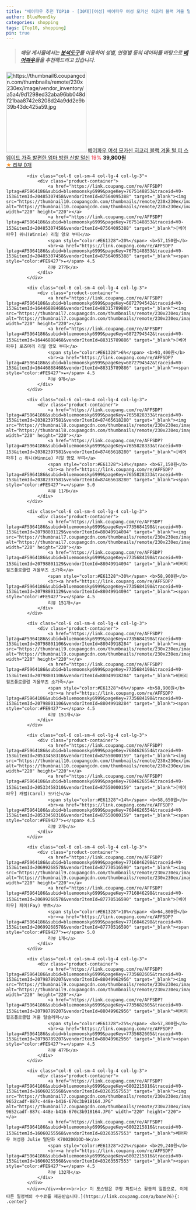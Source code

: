 ```yaml
---
title: "베어파우 추천 TOP10 - [30대][여성] 베어파우 여성 모카신 히코리 블랙 겨울 털 퍼 스웨이드 가죽 발편한 엄마 방한 신발 털신"
author: BlueMoonSky
categories: shopping
tags: [Top10, shopping]
pin: true
---
```


> ##### 해당 게시물에서는 [**분석도구**](https://itemscout.io/)를 이용하여 **성별**, **연령별** 등의 데이터를 바탕으로 [**베어파우**](https://link.coupang.com/a/baae76)들을 추천해드리고 있습니다.
<div class="container"><div class="row">
            <div class="col-6 col-sm-4 col-lg-4 col-lg-3">
                <div class="product-container">
                    <a href="https://link.coupang.com/re/AFFSDP?lptag=AF5964186&subid=bluemoonsky6999&pageKey=7822764873&traceid=V0-153&itemId=21252429752&vendorItemId=88312923347" target="_blank"><img src="https://thumbnail6.coupangcdn.com/thumbnails/remote/230x230ex/image/vendor_inventory/a5a4/9d1298ed32aba96bb048df21baa8742e8208d24a9dd2e9b39b43dc425a59.jpg" alt="https://thumbnail6.coupangcdn.com/thumbnails/remote/230x230ex/image/vendor_inventory/a5a4/9d1298ed32aba96bb048df21baa8742e8208d24a9dd2e9b39b43dc425a59.jpg" width="220" height="220"></a>
                    <a href="https://link.coupang.com/re/AFFSDP?lptag=AF5964186&subid=bluemoonsky6999&pageKey=7822764873&traceid=V0-153&itemId=21252429752&vendorItemId=88312923347" target="_blank">베어파우 여성 모카신 히코리 블랙 겨울 털 퍼 스웨이드 가죽 발편한 엄마 방한 신발 털신</a>
                    <span style="color:#E61328">19%</span> <b>39,800원</b>
                    <br><a href="https://link.coupang.com/re/AFFSDP?lptag=AF5964186&subid=bluemoonsky6999&pageKey=7822764873&traceid=V0-153&itemId=21252429752&vendorItemId=88312923347" target="_blank"><span style="color:#FE9427">★</span> 
                    리뷰 0개</a>
                </div>
            </div>
            
            <div class="col-6 col-sm-4 col-lg-4 col-lg-3">
                <div class="product-container">
                    <a href="https://link.coupang.com/re/AFFSDP?lptag=AF5964186&subid=bluemoonsky6999&pageKey=7675148853&traceid=V0-153&itemId=20485307458&vendorItemId=87564095388" target="_blank"><img src="https://thumbnail10.coupangcdn.com/thumbnails/remote/230x230ex/image/vendor_inventory/c40b/a8fdebaefe7283d2003ec55220f523a403ea058d298745c73e11e64e081d.jpg" alt="https://thumbnail10.coupangcdn.com/thumbnails/remote/230x230ex/image/vendor_inventory/c40b/a8fdebaefe7283d2003ec55220f523a403ea058d298745c73e11e64e081d.jpg" width="220" height="220"></a>
                    <a href="https://link.coupang.com/re/AFFSDP?lptag=AF5964186&subid=bluemoonsky6999&pageKey=7675148853&traceid=V0-153&itemId=20485307458&vendorItemId=87564095388" target="_blank">[베어파우] 위니(Winnie) 리얼 양모 부띠</a>
                    <span style="color:#E61328">20%</span> <b>57,150원</b>
                    <br><a href="https://link.coupang.com/re/AFFSDP?lptag=AF5964186&subid=bluemoonsky6999&pageKey=7675148853&traceid=V0-153&itemId=20485307458&vendorItemId=87564095388" target="_blank"><span style="color:#FE9427">★</span> 4.5
                    리뷰 27개</a>
                </div>
            </div>
            
            <div class="col-6 col-sm-4 col-lg-4 col-lg-3">
                <div class="product-container">
                    <a href="https://link.coupang.com/re/AFFSDP?lptag=AF5964186&subid=bluemoonsky6999&pageKey=6872794542&traceid=V0-153&itemId=16446888468&vendorItemId=88315789886" target="_blank"><img src="https://thumbnail7.coupangcdn.com/thumbnails/remote/230x230ex/image/vendor_inventory/7872/bd1eb0278ca794d4bb112a66cd4ff14572bdbb4519fa86431241f9da272c.jpg" alt="https://thumbnail7.coupangcdn.com/thumbnails/remote/230x230ex/image/vendor_inventory/7872/bd1eb0278ca794d4bb112a66cd4ff14572bdbb4519fa86431241f9da272c.jpg" width="220" height="220"></a>
                    <a href="https://link.coupang.com/re/AFFSDP?lptag=AF5964186&subid=bluemoonsky6999&pageKey=6872794542&traceid=V0-153&itemId=16446888468&vendorItemId=88315789886" target="_blank">[베어파우] 로즈마리 리얼 양모 부띠</a>
                    <span style="color:#E61328">6%</span> <b>93,400원</b>
                    <br><a href="https://link.coupang.com/re/AFFSDP?lptag=AF5964186&subid=bluemoonsky6999&pageKey=6872794542&traceid=V0-153&itemId=16446888468&vendorItemId=88315789886" target="_blank"><span style="color:#FE9427">★</span> 4.5
                    리뷰 9개</a>
                </div>
            </div>
            
            <div class="col-6 col-sm-4 col-lg-4 col-lg-3">
                <div class="product-container">
                    <a href="https://link.coupang.com/re/AFFSDP?lptag=AF5964186&subid=bluemoonsky6999&pageKey=7655828333&traceid=V0-153&itemId=20382397581&vendorItemId=87465618280" target="_blank"><img src="https://thumbnail8.coupangcdn.com/thumbnails/remote/230x230ex/image/vendor_inventory/3827/f9de5f91172afc62c9b75005fa8bc0a0ceca92a3d285e3769c9105533cdd.jpg" alt="https://thumbnail8.coupangcdn.com/thumbnails/remote/230x230ex/image/vendor_inventory/3827/f9de5f91172afc62c9b75005fa8bc0a0ceca92a3d285e3769c9105533cdd.jpg" width="220" height="220"></a>
                    <a href="https://link.coupang.com/re/AFFSDP?lptag=AF5964186&subid=bluemoonsky6999&pageKey=7655828333&traceid=V0-153&itemId=20382397581&vendorItemId=87465618280" target="_blank">[베어파우] ○ 위니(Winnie) 리얼 양모 부띠</a>
                    <span style="color:#E61328">14%</span> <b>67,150원</b>
                    <br><a href="https://link.coupang.com/re/AFFSDP?lptag=AF5964186&subid=bluemoonsky6999&pageKey=7655828333&traceid=V0-153&itemId=20382397581&vendorItemId=87465618280" target="_blank"><span style="color:#FE9427">★</span> 5.0
                    리뷰 11개</a>
                </div>
            </div>
            
            <div class="col-6 col-sm-4 col-lg-4 col-lg-3">
                <div class="product-container">
                    <a href="https://link.coupang.com/re/AFFSDP?lptag=AF5964186&subid=bluemoonsky6999&pageKey=7735684198&traceid=V0-153&itemId=20798801129&vendorItemId=88049914094" target="_blank"><img src="https://thumbnail7.coupangcdn.com/thumbnails/remote/230x230ex/image/vendor_inventory/7342/289d9ab8f9ed2b5a778647e2fd1214c07d8525bcf09aa7bcc4407fd33fb9.jpg" alt="https://thumbnail7.coupangcdn.com/thumbnails/remote/230x230ex/image/vendor_inventory/7342/289d9ab8f9ed2b5a778647e2fd1214c07d8525bcf09aa7bcc4407fd33fb9.jpg" width="220" height="220"></a>
                    <a href="https://link.coupang.com/re/AFFSDP?lptag=AF5964186&subid=bluemoonsky6999&pageKey=7735684198&traceid=V0-153&itemId=20798801129&vendorItemId=88049914094" target="_blank">비버리힐즈폴로클럽 겨울부츠 소가죽</a>
                    <span style="color:#E61328">30%</span> <b>58,900원</b>
                    <br><a href="https://link.coupang.com/re/AFFSDP?lptag=AF5964186&subid=bluemoonsky6999&pageKey=7735684198&traceid=V0-153&itemId=20798801129&vendorItemId=88049914094" target="_blank"><span style="color:#FE9427">★</span> 4.5
                    리뷰 151개</a>
                </div>
            </div>
            
            <div class="col-6 col-sm-4 col-lg-4 col-lg-3">
                <div class="product-container">
                    <a href="https://link.coupang.com/re/AFFSDP?lptag=AF5964186&subid=bluemoonsky6999&pageKey=7735684198&traceid=V0-153&itemId=20798801106&vendorItemId=88049918284" target="_blank"><img src="https://thumbnail9.coupangcdn.com/thumbnails/remote/230x230ex/image/vendor_inventory/b3b4/ab6d4250b70e64434e2a9e4f741c9739a6756af34ef6bd45373896fa9841.jpg" alt="https://thumbnail9.coupangcdn.com/thumbnails/remote/230x230ex/image/vendor_inventory/b3b4/ab6d4250b70e64434e2a9e4f741c9739a6756af34ef6bd45373896fa9841.jpg" width="220" height="220"></a>
                    <a href="https://link.coupang.com/re/AFFSDP?lptag=AF5964186&subid=bluemoonsky6999&pageKey=7735684198&traceid=V0-153&itemId=20798801106&vendorItemId=88049918284" target="_blank">비버리힐즈폴로클럽 겨울부츠 소가죽</a>
                    <span style="color:#E61328">6%</span> <b>58,900원</b>
                    <br><a href="https://link.coupang.com/re/AFFSDP?lptag=AF5964186&subid=bluemoonsky6999&pageKey=7735684198&traceid=V0-153&itemId=20798801106&vendorItemId=88049918284" target="_blank"><span style="color:#FE9427">★</span> 4.5
                    리뷰 151개</a>
                </div>
            </div>
            
            <div class="col-6 col-sm-4 col-lg-4 col-lg-3">
                <div class="product-container">
                    <a href="https://link.coupang.com/re/AFFSDP?lptag=AF5964186&subid=bluemoonsky6999&pageKey=7684626554&traceid=V0-153&itemId=20533458310&vendorItemId=87550000159" target="_blank"><img src="https://thumbnail10.coupangcdn.com/thumbnails/remote/230x230ex/image/vendor_inventory/82a5/71e9732564dd0481fe21256ca763553848af647e8b913e593dfa13f3ee68.jpg" alt="https://thumbnail10.coupangcdn.com/thumbnails/remote/230x230ex/image/vendor_inventory/82a5/71e9732564dd0481fe21256ca763553848af647e8b913e593dfa13f3ee68.jpg" width="220" height="220"></a>
                    <a href="https://link.coupang.com/re/AFFSDP?lptag=AF5964186&subid=bluemoonsky6999&pageKey=7684626554&traceid=V0-153&itemId=20533458310&vendorItemId=87550000159" target="_blank">[베어파우] 캐럴(Carol) 모카신</a>
                    <span style="color:#E61328">14%</span> <b>58,650원</b>
                    <br><a href="https://link.coupang.com/re/AFFSDP?lptag=AF5964186&subid=bluemoonsky6999&pageKey=7684626554&traceid=V0-153&itemId=20533458310&vendorItemId=87550000159" target="_blank"><span style="color:#FE9427">★</span> 4.5
                    리뷰 2개</a>
                </div>
            </div>
            
            <div class="col-6 col-sm-4 col-lg-4 col-lg-3">
                <div class="product-container">
                    <a href="https://link.coupang.com/re/AFFSDP?lptag=AF5964186&subid=bluemoonsky6999&pageKey=7716846298&traceid=V0-153&itemId=20699268578&vendorItemId=87770516590" target="_blank"><img src="https://thumbnail9.coupangcdn.com/thumbnails/remote/230x230ex/image/vendor_inventory/23d5/09d5e68999353ea89efe91d0cb8a78b403d34421260f5b21e7befa60a649.jpg" alt="https://thumbnail9.coupangcdn.com/thumbnails/remote/230x230ex/image/vendor_inventory/23d5/09d5e68999353ea89efe91d0cb8a78b403d34421260f5b21e7befa60a649.jpg" width="220" height="220"></a>
                    <a href="https://link.coupang.com/re/AFFSDP?lptag=AF5964186&subid=bluemoonsky6999&pageKey=7716846298&traceid=V0-153&itemId=20699268578&vendorItemId=87770516590" target="_blank">[베어파우] 페이(Fay) 부츠</a>
                    <span style="color:#E61328">10%</span> <b>64,800원</b>
                    <br><a href="https://link.coupang.com/re/AFFSDP?lptag=AF5964186&subid=bluemoonsky6999&pageKey=7716846298&traceid=V0-153&itemId=20699268578&vendorItemId=87770516590" target="_blank"><span style="color:#FE9427">★</span> 5.0
                    리뷰 1개</a>
                </div>
            </div>
            
            <div class="col-6 col-sm-4 col-lg-4 col-lg-3">
                <div class="product-container">
                    <a href="https://link.coupang.com/re/AFFSDP?lptag=AF5964186&subid=bluemoonsky6999&pageKey=7735682605&traceid=V0-153&itemId=20798789207&vendorItemId=88049962956" target="_blank"><img src="https://thumbnail9.coupangcdn.com/thumbnails/remote/230x230ex/image/vendor_inventory/b5fb/b2c4e98e71a772c39850239cc5fa15d7e66efb6b85414689989b8e6661b6.jpg" alt="https://thumbnail9.coupangcdn.com/thumbnails/remote/230x230ex/image/vendor_inventory/b5fb/b2c4e98e71a772c39850239cc5fa15d7e66efb6b85414689989b8e6661b6.jpg" width="220" height="220"></a>
                    <a href="https://link.coupang.com/re/AFFSDP?lptag=AF5964186&subid=bluemoonsky6999&pageKey=7735682605&traceid=V0-153&itemId=20798789207&vendorItemId=88049962956" target="_blank">비버리힐즈폴로클럽 겨울 털슬리퍼</a>
                    <span style="color:#E61328">25%</span> <b>57,800원</b>
                    <br><a href="https://link.coupang.com/re/AFFSDP?lptag=AF5964186&subid=bluemoonsky6999&pageKey=7735682605&traceid=V0-153&itemId=20798789207&vendorItemId=88049962956" target="_blank"><span style="color:#FE9427">★</span> 4.5
                    리뷰 47개</a>
                </div>
            </div>
            
            <div class="col-6 col-sm-4 col-lg-4 col-lg-3">
                <div class="product-container">
                    <a href="https://link.coupang.com/re/AFFSDP?lptag=AF5964186&subid=bluemoonsky6999&pageKey=6802215816&traceid=V0-153&itemId=16060255568&vendorItemId=83263557553" target="_blank"><img src="https://thumbnail7.coupangcdn.com/thumbnails/remote/230x230ex/image/retail/images/2458614297786835-9652cadf-887c-448e-b416-670c3b918164.JPG" alt="https://thumbnail7.coupangcdn.com/thumbnails/remote/230x230ex/image/retail/images/2458614297786835-9652cadf-887c-448e-b416-670c3b918164.JPG" width="220" height="220"></a>
                    <a href="https://link.coupang.com/re/AFFSDP?lptag=AF5964186&subid=bluemoonsky6999&pageKey=6802215816&traceid=V0-153&itemId=16060255568&vendorItemId=83263557553" target="_blank">베어파우 여성용 Julie 털단화 K7002001OD-W</a>
                    <span style="color:#E61328">22%</span> <b>29,240원</b>
                    <br><a href="https://link.coupang.com/re/AFFSDP?lptag=AF5964186&subid=bluemoonsky6999&pageKey=6802215816&traceid=V0-153&itemId=16060255568&vendorItemId=83263557553" target="_blank"><span style="color:#FE9427">★</span> 4.5
                    리뷰 132개</a>
                </div>
            </div>
            </div></div><br><br>[👉 이 포스팅은 쿠팡 파트너스 활동의 일환으로, 이에 따른 일정액의 수수료를 제공받습니다.](https://link.coupang.com/a/baae76){: .center}